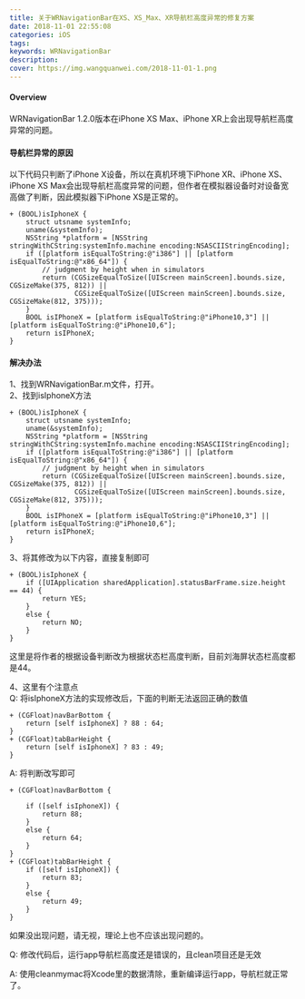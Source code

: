 ```yaml
---
title: 关于WRNavigationBar在XS、XS_Max、XR导航栏高度异常的修复方案
date: 2018-11-01 22:55:08
categories: iOS
tags:
keywords: WRNavigationBar
description:
cover: https://img.wangquanwei.com/2018-11-01-1.png
---
```


#### Overview
WRNavigationBar 1.2.0版本在iPhone XS Max、iPhone XR上会出现导航栏高度异常的问题。

#### 导航栏异常的原因
以下代码只判断了iPhone X设备，所以在真机环境下iPhone XR、iPhone XS、iPhone XS Max会出现导航栏高度异常的问题，但作者在模拟器设备时对设备宽高做了判断，因此模拟器下iPhone XS是正常的。

<!-- more -->

```
+ (BOOL)isIphoneX {
    struct utsname systemInfo;
    uname(&systemInfo);
    NSString *platform = [NSString stringWithCString:systemInfo.machine encoding:NSASCIIStringEncoding];
    if ([platform isEqualToString:@"i386"] || [platform isEqualToString:@"x86_64"]) {
        // judgment by height when in simulators
        return (CGSizeEqualToSize([UIScreen mainScreen].bounds.size, CGSizeMake(375, 812)) ||
                CGSizeEqualToSize([UIScreen mainScreen].bounds.size, CGSizeMake(812, 375)));
    }
    BOOL isIPhoneX = [platform isEqualToString:@"iPhone10,3"] || [platform isEqualToString:@"iPhone10,6"];
    return isIPhoneX;
}
```

#### 解决办法
1、找到WRNavigationBar.m文件，打开。  
2、找到isIphoneX方法

```
+ (BOOL)isIphoneX {
    struct utsname systemInfo;
    uname(&systemInfo);
    NSString *platform = [NSString stringWithCString:systemInfo.machine encoding:NSASCIIStringEncoding];
    if ([platform isEqualToString:@"i386"] || [platform isEqualToString:@"x86_64"]) {
        // judgment by height when in simulators
        return (CGSizeEqualToSize([UIScreen mainScreen].bounds.size, CGSizeMake(375, 812)) ||
                CGSizeEqualToSize([UIScreen mainScreen].bounds.size, CGSizeMake(812, 375)));
    }
    BOOL isIPhoneX = [platform isEqualToString:@"iPhone10,3"] || [platform isEqualToString:@"iPhone10,6"];
    return isIPhoneX;
}
```
3、将其修改为以下内容，直接复制即可  

```
+ (BOOL)isIphoneX {
    if ([UIApplication sharedApplication].statusBarFrame.size.height == 44) {
        return YES;
    }
    else {
        return NO;
    }
}
```
这里是将作者的根据设备判断改为根据状态栏高度判断，目前刘海屏状态栏高度都是44。  

4、这里有个注意点  
Q: 将isIphoneX方法的实现修改后，下面的判断无法返回正确的数值

```
+ (CGFloat)navBarBottom {
    return [self isIphoneX] ? 88 : 64;
}
+ (CGFloat)tabBarHeight {
    return [self isIphoneX] ? 83 : 49;
}
```
A: 将判断改写即可

```
+ (CGFloat)navBarBottom {
    
    if ([self isIphoneX]) {
        return 88;
    }
    else {
        return 64;
    }
}
+ (CGFloat)tabBarHeight {
    if ([self isIphoneX]) {
        return 83;
    }
    else {
        return 49;
    }
}
```
如果没出现问题，请无视，理论上也不应该出现问题的。  

Q: 修改代码后，运行app导航栏高度还是错误的，且clean项目还是无效  

A: 使用cleanmymac将Xcode里的数据清除，重新编译运行app，导航栏就正常了。

